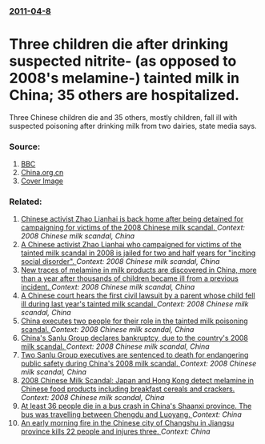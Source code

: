 ### [2011-04-8](/news/2011/04/8/index.md)

# Three children die after drinking suspected nitrite- (as opposed to 2008's melamine-) tainted milk in China; 35 others are hospitalized. 

Three Chinese children die and 35 others, mostly children, fall ill with suspected poisoning after drinking milk from two dairies, state media says.


### Source:

1. [BBC](http://www.bbc.co.uk/news/world-asia-pacific-13010267)
2. [China.org.cn](http://www.china.org.cn/china/2011-04/08/content_22315804.htm)
2. [Cover Image](http://www.bbc.co.uk/news/special/2015/newsspec_10857/bbc_news_logo.png?cb=1)

### Related:

1. [Chinese activist Zhao Lianhai is back home after being detained for campaigning for victims of the 2008 Chinese milk scandal. ](/news/2011/05/27/chinese-activist-zhao-lianhai-is-back-home-after-being-detained-for-campaigning-for-victims-of-the-2008-chinese-milk-scandal.md) _Context: 2008 Chinese milk scandal, China_
2. [A Chinese activist Zhao Lianhai who campaigned for victims of the tainted milk scandal in 2008 is jailed for two and half years for "inciting social disorder". ](/news/2010/11/10/a-chinese-activist-zhao-lianhai-who-campaigned-for-victims-of-the-tainted-milk-scandal-in-2008-is-jailed-for-two-and-half-years-for-incitin.md) _Context: 2008 Chinese milk scandal, China_
3. [New traces of melamine in milk products are discovered in China, more than a year after thousands of children became ill from a previous incident. ](/news/2010/01/25/new-traces-of-melamine-in-milk-products-are-discovered-in-china-more-than-a-year-after-thousands-of-children-became-ill-from-a-previous-inc.md) _Context: 2008 Chinese milk scandal, China_
4. [ A Chinese court hears the first civil lawsuit by a parent whose child fell ill during last year's tainted milk scandal. ](/news/2009/11/28/a-chinese-court-hears-the-first-civil-lawsuit-by-a-parent-whose-child-fell-ill-during-last-year-s-tainted-milk-scandal.md) _Context: 2008 Chinese milk scandal, China_
5. [ China executes two people for their role in the tainted milk poisoning scandal. ](/news/2009/11/24/china-executes-two-people-for-their-role-in-the-tainted-milk-poisoning-scandal.md) _Context: 2008 Chinese milk scandal, China_
6. [ China's Sanlu Group declares bankruptcy, due to the country's 2008 milk scandal. ](/news/2009/02/12/china-s-sanlu-group-declares-bankruptcy-due-to-the-country-s-2008-milk-scandal.md) _Context: 2008 Chinese milk scandal, China_
7. [ Two Sanlu Group executives are sentenced to death for endangering public safety during China's 2008 milk scandal. ](/news/2009/01/22/two-sanlu-group-executives-are-sentenced-to-death-for-endangering-public-safety-during-china-s-2008-milk-scandal.md) _Context: 2008 Chinese milk scandal, China_
8. [ 2008 Chinese Milk Scandal: Japan and Hong Kong detect melamine in Chinese food products including breakfast cereals and crackers. ](/news/2008/09/26/2008-chinese-milk-scandal-japan-and-hong-kong-detect-melamine-in-chinese-food-products-including-breakfast-cereals-and-crackers.md) _Context: 2008 Chinese milk scandal, China_
9. [At least 36 people die in a bus crash in China's Shaanxi province. The bus was travelling between Chengdu and Luoyang. ](/news/2017/08/10/at-least-36-people-die-in-a-bus-crash-in-china-s-shaanxi-province-the-bus-was-travelling-between-chengdu-and-luoyang.md) _Context: China_
10. [An early morning fire in the Chinese city of Changshu in Jiangsu province kills 22 people and injures three. ](/news/2017/07/16/an-early-morning-fire-in-the-chinese-city-of-changshu-in-jiangsu-province-kills-22-people-and-injures-three.md) _Context: China_
